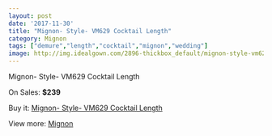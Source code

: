 ```yaml
---
layout: post
date: '2017-11-30'
title: "Mignon- Style- VM629 Cocktail Length"
category: Mignon
tags: ["demure","length","cocktail","mignon","wedding"]
image: http://img.idealgown.com/2896-thickbox_default/mignon-style-vm629-cocktail-length.jpg
---
```

Mignon- Style- VM629 Cocktail Length

On Sales: **$239**
<a href="https://www.idealgown.com/en/mignon/1376-mignon-style-vm629-cocktail-length.html"><amp-img layout="responsive" width="600" height="600" src="//img.idealgown.com/2896-thickbox_default/mignon-style-vm629-cocktail-length.jpg" alt="Mignon- Style- VM629 Cocktail Length 0" /></a>
<a href="https://www.idealgown.com/en/mignon/1376-mignon-style-vm629-cocktail-length.html"><amp-img layout="responsive" width="600" height="600" src="//img.idealgown.com/2897-thickbox_default/mignon-style-vm629-cocktail-length.jpg" alt="Mignon- Style- VM629 Cocktail Length 1" /></a>

Buy it: [Mignon- Style- VM629 Cocktail Length](https://www.idealgown.com/en/mignon/1376-mignon-style-vm629-cocktail-length.html "Mignon- Style- VM629 Cocktail Length")

View more: [Mignon](https://www.idealgown.com/en/17-mignon "Mignon")